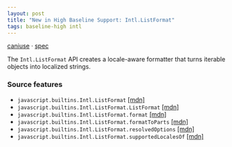 ```yaml
---
layout: post
title: "New in High Baseline Support: Intl.ListFormat"
tags: baseline-high intl
---
```


[caniuse](https://caniuse.com/?search=intl-list-format) · [spec](https://tc39.es/ecma402/#listformat-objects)

The `Intl.ListFormat` API creates a locale-aware formatter that turns iterable objects into localized strings.

### Source features

- ``javascript.builtins.Intl.ListFormat`` [[mdn]](https://developer.mozilla.org/en-US/search?q=javascript.builtins.Intl.ListFormat)
- ``javascript.builtins.Intl.ListFormat.ListFormat`` [[mdn]](https://developer.mozilla.org/en-US/search?q=javascript.builtins.Intl.ListFormat.ListFormat)
- ``javascript.builtins.Intl.ListFormat.format`` [[mdn]](https://developer.mozilla.org/en-US/search?q=javascript.builtins.Intl.ListFormat.format)
- ``javascript.builtins.Intl.ListFormat.formatToParts`` [[mdn]](https://developer.mozilla.org/en-US/search?q=javascript.builtins.Intl.ListFormat.formatToParts)
- ``javascript.builtins.Intl.ListFormat.resolvedOptions`` [[mdn]](https://developer.mozilla.org/en-US/search?q=javascript.builtins.Intl.ListFormat.resolvedOptions)
- ``javascript.builtins.Intl.ListFormat.supportedLocalesOf`` [[mdn]](https://developer.mozilla.org/en-US/search?q=javascript.builtins.Intl.ListFormat.supportedLocalesOf)
